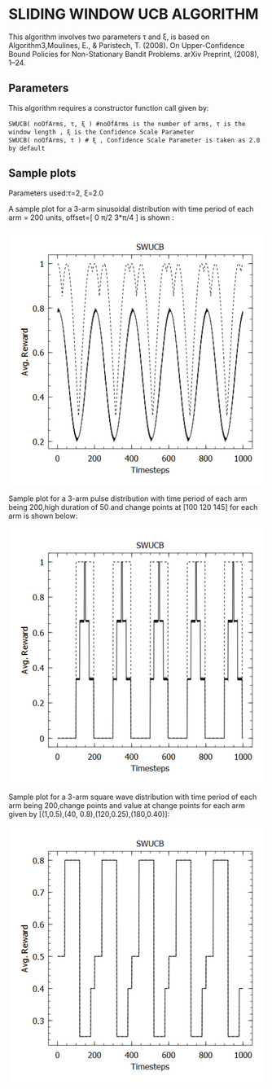 ﻿# SLIDING WINDOW UCB ALGORITHM
This algorithm involves two parameters τ and ξ, is based on Algorithm3,Moulines, E., & Paristech, T. (2008). On Upper-Confidence Bound Policies for Non-Stationary Bandit Problems. arXiv Preprint, (2008), 1–24.

## Parameters
This algorithm requires a constructor function call given by:

    SWUCB( noOfArms, τ, ξ ) #noOfArms is the number of arms, τ is the window length , ξ is the Confidence Scale Parameter
    SWUCB( noOfArms, τ ) # ξ , Confidence Scale Parameter is taken as 2.0 by default

## Sample plots
Parameters used:τ=2, ξ=2.0 

A sample plot for a 3-arm sinusoidal distribution with time period of each arm = 200 units, offset=[ 0 π/2 3*π/4 ] is shown :

![](https://github.com/UmaArunachalam8/Bandits.jl/blob/master/doc/Figures/sinswucb2%202.0.png)

Sample plot for a 3-arm pulse distribution with time period of each arm being 200,high duration of 50 and change points at [100 120 145] for each arm is shown below:

![](https://github.com/UmaArunachalam8/Bandits.jl/blob/master/doc/Figures/pulswucb2%202.0.png)

Sample plot for a 3-arm square wave distribution with time period of each arm being 200,change points and value at change points for each arm given by [(1,0.5),(40, 0.8),(120,0.25),(180,0.40)]:

![](https://github.com/UmaArunachalam8/Bandits.jl/blob/master/doc/Figures/sqswucb2%202.0.png)
